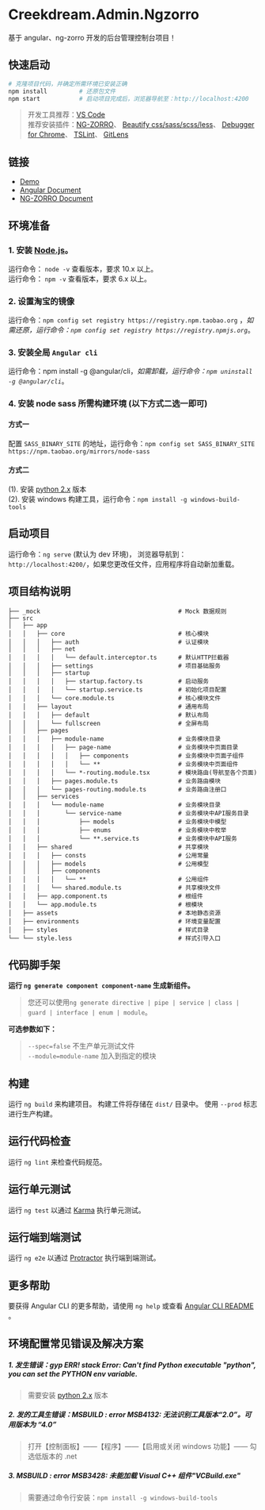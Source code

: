 # Creekdream.Admin.Ngzorro

基于 angular、ng-zorro 开发的后台管理控制台项目！

## 快速启动

```bash
# 克隆项目代码，并确定所需环境已安装正确
npm install         # 还原包文件
npm start           # 启动项目完成后，浏览器导航至：http://localhost:4200
```

> 开发工具推荐：[VS Code](https://code.visualstudio.com)  
> 推荐安装插件：[NG-ZORRO](https://marketplace.visualstudio.com/items?itemName=cipchk.ng-zorro-vscode)、
> [Beautify css/sass/scss/less](https://marketplace.visualstudio.com/items?itemName=michelemelluso.code-beautifier)、
> [Debugger for Chrome](https://marketplace.visualstudio.com/items?itemName=msjsdiag.debugger-for-chrome)、
> [TSLint](https://marketplace.visualstudio.com/items?itemName=ms-vscode.vscode-typescript-tslint-plugin)、
> [GitLens](https://marketplace.visualstudio.com/items?itemName=eamodio.gitlens)

## 链接

- [Demo](https://zengqinglei.github.io/creekdream-admin-ngzorro/)
- [Angular Document](https://zengqinglei.github.io/creekdream-admin-ngzorro/)
- [NG-ZORRO Document](https://www.angular.cn/guide/quickstart)

## 环境准备

### 1. 安装 [Node.js](https://nodejs.org/en/download/)。

运行命令： `node -v` 查看版本，要求 10.x 以上。  
运行命令： `npm -v` 查看版本，要求 6.x 以上。

### 2. 设置淘宝的镜像

运行命令：`npm config set registry https://registry.npm.taobao.org` ，_如需还原，运行命令：`npm config set registry https://registry.npmjs.org`_。

### 3. 安装全局 `Angular cli`

运行命令：npm install -g @angular/cli，_如需卸载，运行命令：`npm uninstall -g @angular/cli`_。

### 4. 安装 node sass 所需构建环境 (以下方式二选一即可)

#### 方式一

配置 `SASS_BINARY_SITE` 的地址，运行命令：`npm config set SASS_BINARY_SITE https://npm.taobao.org/mirrors/node-sass`

#### 方式二

(1). 安装 [python 2.x](https://www.python.org/downloads/) 版本  
(2). 安装 windows 构建工具，运行命令：`npm install -g windows-build-tools`

## 启动项目

运行命令：`ng serve` (默认为 dev 环境)， 浏览器导航到：`http://localhost:4200/`，如果您更改任文件，应用程序将自动新加重载。

## 项目结构说明

```code
├── _mock                                       # Mock 数据规则
├── src
│   ├── app
│   │   ├── core                                # 核心模块
│   │   │   ├── auth                            # 认证模块
│   │   │   ├── net
│   │   │   │   └── default.interceptor.ts      # 默认HTTP拦截器
│   │   │   ├── settings                        # 项目基础服务
│   │   │   ├── startup
│   │   │   │   ├── startup.factory.ts          # 启动服务
│   │   │   │   └── startup.service.ts          # 初始化项目配置
│   │   │   └── core.module.ts                  # 核心模块文件
│   │   ├── layout                              # 通用布局
│   │   │   ├── default                         # 默认布局
│   │   │   └── fullscreen                      # 全屏布局
│   │   ├── pages
│   │   │   ├── module-name                     # 业务模块目录
│   │   │   │   ├── page-name                   # 业务模块中页面目录
│   │   │   │   │   ├── components              # 业务模块中页面子组件
│   │   │   │   │   └── **                      # 业务模块中页面组件
│   │   │   │   └── *-routing.module.tsx        # 模块路由(导航至各个页面)
│   │   │   ├── pages.module.ts                 # 业务路由模块
│   │   │   └── pages-routing.module.ts         # 业务路由注册口
│   │   ├── services
│   │   │   └── module-name                     # 业务模块目录
│   │   │       └── service-name                # 业务模块中API服务目录
│   │   │           ├── models                  # 业务模块中模型
│   │   │           ├── enums                   # 业务模块中枚举
│   │   │           └── **.service.ts           # 业务模块中API服务
│   │   ├── shared                              # 共享模块
│   │   │   ├── consts                          # 公用常量
│   │   │   ├── models                          # 公用模型
│   │   │   ├── components
│   │   │   │   └── **                          # 公用组件
│   │   │   └── shared.module.ts                # 共享模块文件
│   │   ├── app.component.ts                    # 根组件
│   │   └── app.module.ts                       # 根模块
│   ├── assets                                  # 本地静态资源
│   ├── environments                            # 环境变量配置
│   ├── styles                                  # 样式目录
└── └── style.less                              # 样式引导入口
```

## 代码脚手架

**运行 `ng generate component component-name` 生成新组件。**

> 您还可以使用`ng generate directive | pipe | service | class | guard | interface | enum | module`。

**可选参数如下：**

> `--spec=false` 不生产单元测试文件  
> `--module=module-name` 加入到指定的模块

## 构建

运行 `ng build` 来构建项目。 构建工件将存储在 `dist/` 目录中。 使用 `--prod` 标志进行生产构建。

## 运行代码检查

运行 `ng lint` 来检查代码规范。

## 运行单元测试

运行 `ng test` 以通过 [Karma](https://karma-runner.github.io) 执行单元测试。

## 运行端到端测试

运行 `ng e2e` 以通过 [Protractor](http://www.protractortest.org/) 执行端到端测试。

## 更多帮助

要获得 Angular CLI 的更多帮助，请使用 `ng help` 或查看 [Angular CLI README](https://github.com/angular/angular-cli/blob/master/README.md) 。

## 环境配置常见错误及解决方案

##### 1. 发生错误：gyp ERR! stack Error: Can't find Python executable "python", you can set the PYTHON env variable.

> 需要安装 [python 2.x](https://www.python.org/downloads/) 版本

##### 2. 发的工具生错误：MSBUILD : error MSB4132: 无法识别工具版本“2.0”。可用版本为 “4.0”

> 打开【控制面板】——【程序】——【启用或关闭 windows 功能】—— 勾选低版本的 .net

##### 3. MSBUILD : error MSB3428: 未能加载 Visual C++ 组件"VCBuild.exe"

> 需要通过命令行安装：`npm install -g windows-build-tools`
